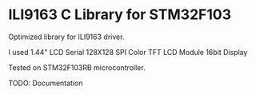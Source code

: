 # ILI9163 C Library for STM32F103

Optimized library for ILI9163 driver.

I used 1.44" LCD Serial 128X128 SPI Color TFT LCD Module 16bit Display

Tested on STM32F103RB microcontroller.

TODO: Documentation
